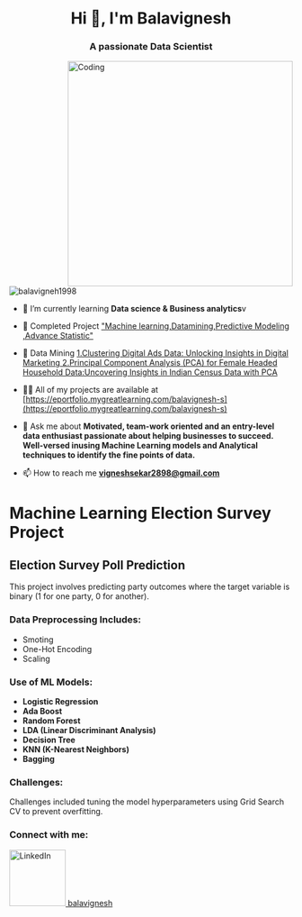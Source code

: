 <h1 align="center">Hi 👋, I'm Balavignesh</h1>
<h3 align="center">A passionate Data Scientist</h3>

<img align="right" alt="Coding" width="400" src="https://cdn.dribbble.com/users/1162077/screenshots/3848914/programmer.gif">


<p align="left"> <img src="https://komarev.com/ghpvc/?username=balavigneh1998&label=Profile%20views&color=0e75b6&style=flat" alt="balavigneh1998" /> </p>

- 🌱 I’m currently learning **Data science & Business analytics**v

- 🔭 Completed Project ["Machine learning,Datamining,Predictive Modeling ,Advance Statistic"](https://docs.google.com/document/d/1ddTjvWrZj46L0tl49Ww5t1pTd2nrI--B/edit?usp=drive_link&ouid=113780203681202619786&rtpof=true&sd=true)

- 👯 Data Mining [1.Clustering Digital Ads Data: Unlocking Insights in Digital Marketing 2.Principal Component Analysis (PCA) for Female Headed Household Data:Uncovering Insights in Indian Census Data with PCA](https://docs.google.com/document/d/1ddTjvWrZj46L0tl49Ww5t1pTd2nrI--B/edit?usp=drive_link&ouid=113780203681202619786&rtpof=true&sd=true)

- 👨‍💻 All of my projects are available at [https://eportfolio.mygreatlearning.com/balavignesh-s](https://eportfolio.mygreatlearning.com/balavignesh-s)

- 💬 Ask me about **Motivated, team-work oriented and an entry-level data enthusiast passionate about helping businesses to succeed. Well-versed inusing Machine Learning models and Analytical techniques to identify the fine points of data.**

- 📫 How to reach me **vigneshsekar2898@gmail.com**

# Machine Learning Election Survey Project
## Election Survey Poll Prediction

This project involves predicting party outcomes where the target variable is binary (1 for one party, 0 for another).

### Data Preprocessing Includes:

- Smoting
- One-Hot Encoding
- Scaling

### Use of ML Models:

- **Logistic Regression**
- **Ada Boost**
- **Random Forest**
- **LDA (Linear Discriminant Analysis)**
- **Decision Tree**
- **KNN (K-Nearest Neighbors)**
- **Bagging**

### Challenges:
Challenges included tuning the model hyperparameters using Grid Search CV to prevent overfitting.

<h3 align="left">Connect with me:</h3>
<p align="left">
  <a href="https://www.linkedin.com/in/bala-vignesh-934aa8173/" target="_blank">
    <img src="https://edigitalagency.com.au/wp-content/uploads/linkedin-logo-gif-funny-man-suitcase.gif" alt="LinkedIn" width="100" height="100"/>
    balavignesh
  </a>
</p>



